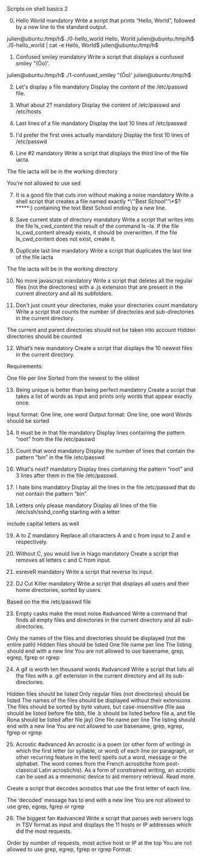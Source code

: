 Scripts on shell basics 2


0. Hello World
mandatory
Write a script that prints “Hello, World”, followed by a new line to the standard output.

julien@ubuntu:/tmp/h$ ./0-hello_world
Hello, World
julien@ubuntu:/tmp/h$ ./0-hello_world | cat -e
Hello, World$
julien@ubuntu:/tmp/h$

1. Confused smiley
mandatory
Write a script that displays a confused smiley "(Ôo)'.

julien@ubuntu:/tmp/h$ ./1-confused_smiley
"(Ôo)'
julien@ubuntu:/tmp/h$


2. Let's display a file
mandatory
Display the content of the /etc/passwd file.


3. What about 2?
mandatory
Display the content of /etc/passwd and /etc/hosts


4. Last lines of a file
mandatory
Display the last 10 lines of /etc/passwd


5. I'd prefer the first ones actually
mandatory
Display the first 10 lines of /etc/passwd

6. Line #2
mandatory
Write a script that displays the third line of the file iacta.

The file iacta will be in the working directory

You’re not allowed to use sed


7. It is a good file that cuts iron without making a noise
mandatory
Write a shell script that creates a file named exactly \*\\'"Best School"\'\\*$\?\*\*\*\*\*:) containing the text Best School ending by a new line.

8. Save current state of directory
mandatory
Write a script that writes into the file ls_cwd_content the result of the command ls -la. If the file ls_cwd_content already exists, it should be overwritten. If the file ls_cwd_content does not exist, create it.

9. Duplicate last line
mandatory
Write a script that duplicates the last line of the file iacta

The file iacta will be in the working directory


10. No more javascript
mandatory
Write a script that deletes all the regular files (not the directories) with a .js extension that are present in the current directory and all its subfolders.

11. Don't just count your directories, make your directories count
mandatory
Write a script that counts the number of directories and sub-directories in the current directory.

The current and parent directories should not be taken into account
Hidden directories should be counted


12. What’s new
mandatory
Create a script that displays the 10 newest files in the current directory.

Requirements:

One file per line
Sorted from the newest to the oldest

13. Being unique is better than being perfect
mandatory
Create a script that takes a list of words as input and prints only words that appear exactly once.

Input format: One line, one word
Output format: One line, one word
Words should be sorted

14. It must be in that file
mandatory
Display lines containing the pattern “root” from the file /etc/passwd


15. Count that word
mandatory
Display the number of lines that contain the pattern “bin” in the file /etc/passwd

16. What's next?
mandatory
Display lines containing the pattern “root” and 3 lines after them in the file /etc/passwd.

17. I hate bins
mandatory
Display all the lines in the file /etc/passwd that do not contain the pattern “bin”.

18. Letters only please
mandatory
Display all lines of the file /etc/ssh/sshd_config starting with a letter.

include capital letters as well

19. A to Z
mandatory
Replace all characters A and c from input to Z and e respectively.

20. Without C, you would live in hiago
mandatory
Create a script that removes all letters c and C from input.

21. esreveR
mandatory
Write a script that reverse its input.

22. DJ Cut Killer
mandatory
Write a script that displays all users and their home directories, sorted by users.

Based on the the /etc/passwd file

23. Empty casks make the most noise
#advanced
Write a command that finds all empty files and directories in the current directory and all sub-directories.

Only the names of the files and directories should be displayed (not the entire path)
Hidden files should be listed
One file name per line
The listing should end with a new line
You are not allowed to use basename, grep, egrep, fgrep or rgrep

24. A gif is worth ten thousand words
#advanced
Write a script that lists all the files with a .gif extension in the current directory and all its sub-directories.

Hidden files should be listed
Only regular files (not directories) should be listed
The names of the files should be displayed without their extensions
The files should be sorted by byte values, but case-insensitive (file aaa should be listed before file bbb, file .b should be listed before file a, and file Rona should be listed after file jay)
One file name per line
The listing should end with a new line
You are not allowed to use basename, grep, egrep, fgrep or rgrep


25. Acrostic
#advanced
An acrostic is a poem (or other form of writing) in which the first letter (or syllable, or word) of each line (or paragraph, or other recurring feature in the text) spells out a word, message or the alphabet. The word comes from the French acrostiche from post-classical Latin acrostichis). As a form of constrained writing, an acrostic can be used as a mnemonic device to aid memory retrieval. Read more.

Create a script that decodes acrostics that use the first letter of each line.

The ‘decoded’ message has to end with a new line
You are not allowed to use grep, egrep, fgrep or rgrep


26. The biggest fan
#advanced
Write a script that parses web servers logs in TSV format as input and displays the 11 hosts or IP addresses which did the most requests.

Order by number of requests, most active host or IP at the top
You are not allowed to use grep, egrep, fgrep or rgrep
Format:

